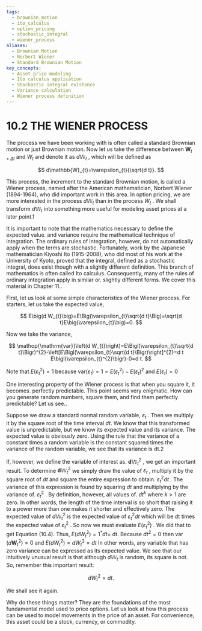 ```yaml
---
tags:
  - brownian_motion
  - ito_calculus
  - option_pricing
  - stochastic_integral
  - wiener_process
aliases:
  - Brownian Motion
  - Norbert Wiener
  - Standard Brownian Motion
key_concepts:
  - Asset price modeling
  - Ito calculus application
  - Stochastic integral existence
  - Variance calculation
  - Wiener process definition
---
```


# 10.2 THE WIENER PROCESS

The process we have been working with is often called a standard Brownian motion or just Brownian motion. Now let us take the difference between $\mathbf{\boldsymbol{W}}_{t+\Delta t}$ and $\mathbf{}\mathbf{}{W}_{t}$ and denote it as $d\mathbb{W}_{t}$ , which will be defined as

$$
d\mathbb{W}_{t}=\varepsilon_{t}{\sqrt{d t}}.
$$

This process, the increment to the standard Brownian motion, is called a Wiener process, named after the American mathematician, Norbert Wiener (1894-1964), who did important work in this area. In option pricing, we are more interested in the process $d\mathbb{W}_{t}$ than in the process $\mathbf{}\mathbf{}{W}_{t}$ . We shall transform $d\mathbb{W}_{t}$ into something more useful for modeling asset prices at a later point.1

It is important to note that the mathematics necessary to define the expected value. and variance require the mathematical technique of integration. The ordinary rules of integration, however, do not automatically apply when the terms are stochastic. Fortunately, work by the Japanese mathematician Kiyoshi Ito (1915-2008), who did most of his work at the University of Kyoto, proved that the integral, defined as a stochastic integral, does exist though with a slightly different definition. This branch of mathematics is often called Ito calculus. Consequently, many of the rules of ordinary integration apply in similar or. slightly different forms. We cover this material in Chapter 11..

First, let us look at some simple characteristics of the Wiener process. For starters, let us take the expected value,

$$
E\big(d W_{t}\big)=E\Big(\varepsilon_{t}\sqrt{d t}\Big)=\sqrt{d t}E\big(\varepsilon_{t}\big)=0.
$$

Now we take the variance,

$$
\mathop{\mathrm{var}}\left(d W_{t}\right)=E\Bigl(\varepsilon_{t}\sqrt{d t}\Bigr)^{2}-\left[E\Bigl(\varepsilon_{t}\sqrt{d t}\Bigr)\right]^{2}=d t E\bigl(\varepsilon_{t}^{2}\bigr)-0=d t.
$$

Note that $E\big(\varepsilon_{t}^{2}\big)=1$ because $\mathrm{var}\bigl(\varepsilon_{t}\bigr)=1=E\bigl(\varepsilon_{t}^{2}\bigr)-E\bigl(\varepsilon_{t}\bigr)^{2}$ and $E\big(\varepsilon_{t}\big)=0$

One interesting property of the Wiener process is that when you square it, it becomes. perfectly predictable. This point seems very enigmatic. How can you generate random numbers, square them, and find them perfectly predictable? Let us see..

Suppose we draw a standard normal random variable, $\varepsilon_{t}$ . Then we multiply it by the square root of the time interval $d t.$ We know that this transformed value is unpredictable, but we know its expected value and its variance. The expected value is obviously zero. Using the rule that the variance of a constant times a random variable is the constant squared times the variance of the random variable, we see that its variance is dt.2

If, however, we define the variable of interest as. $\boldsymbol{d}\boldsymbol{\mathbb{W}}_{t}^{2}$ , we get an important result. To determine $\boldsymbol{d}\boldsymbol{\mathbb{W}}_{t}^{2}$ we simply draw the value of $\varepsilon_{t}$ , multiply it by the square root of $d t$ and square the entire expression to obtain. $\varepsilon_{t}^{2}d t$ . The variance of this expression is found by squaring $d t$ and multiplying by the variance of. $\varepsilon_{t}^{2}$ . By definition, however, all values of. $d t^{k}$ where $k>1$ are zero. In other words, the length of the time interval is so short that raising it to a power more than one makes it shorter and effectively zero. The expected value of $d\mathbb{W}_{t}^{2}$ is the expected value of $\varepsilon_{t}^{2}d t$ which will be dt times the expected value of $\varepsilon_{t}^{2}$ . So now we must evaluate $E\big(\varepsilon_{t}^{2}\big)$ . We did that to get Equation (10.4). Thus, $E\Big(d W_{t}^{2}\Big)=1^{*}d t=$ dt. Because $d t^{2}=0$ then var $\left(d\mathbf{W}_{t}^{2}\right)=0$ and $E\Big(d W_{t}^{2}\Big)=d W_{t}^{2}=d t$ In other words, any variable that has zero variance can be expressed as its expected value. We see that our intuitively unusual result is that although $d\mathbb{W}_{t}$ is random, its square is not. So, remember this important result:

$$
{d W_{t}}^{2}=d t.
$$

We shall see it again.

Why do these things matter? They are the foundations of the most fundamental model used to price options. Let us look at how this process can be used to model movements in the price of an asset. For convenience, this asset could be a stock, currency, or commodity.
